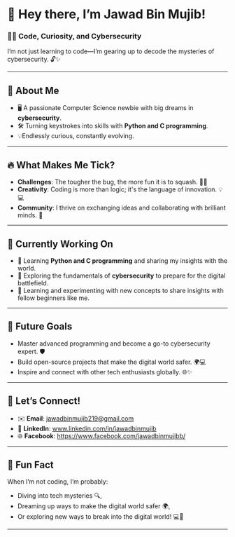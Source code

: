 
# 🌟 Hey there, I’m Jawad Bin Mujib!  

### 🧑‍💻 **Code, Curiosity, and Cybersecurity**  
I’m not just learning to code—I’m gearing up to decode the mysteries of cybersecurity. 🔓✨  

---

## **👾 About Me**  
- 🖥️ A passionate Computer Science newbie with big dreams in **cybersecurity**.  
- 🛠️ Turning keystrokes into skills with **Python and C programming**.  
- 💡Endlessly curious, constantly evolving.  

---

## **🔥 What Makes Me Tick?**  
- **Challenges**: The tougher the bug, the more fun it is to squash. 🐞💥  
- **Creativity**: Coding is more than logic; it's the language of innovation. 💡💻
- **Community**: I thrive on exchanging ideas and collaborating with brilliant minds. 🤝  

---

## **🚀 Currently Working On**  
- 🌱 Learning **Python and C programming** and sharing my insights with the world.  
- 🔐 Exploring the fundamentals of **cybersecurity** to prepare for the digital battlefield.  
- 📖 Learning and experimenting with new concepts to share insights with fellow beginners like me.  

---

## **🎯 Future Goals**  
- Master advanced programming and become a go-to cybersecurity expert. 🛡️  
- Build open-source projects that make the digital world safer. 🌍💻  
- Inspire and connect with other tech enthusiasts globally. 🌐✨  

---

## **💬 Let’s Connect!**  
- ✉️ **Email**: jawadbinmujib219@gmail.com
- 🌟 **LinkedIn**: www.linkedin.com/in/jawadbinmujib
- 🌐 **Facebook**: https://www.facebook.com/jawadbinmujibb/

---

## **🎉 Fun Fact**  
When I’m not coding, I’m probably:  
- Diving into tech mysteries 🔍,  
- Dreaming up ways to make the digital world    safer 🌍,  
- Or exploring new ways to break into the digital world! 💻🚀 

---
